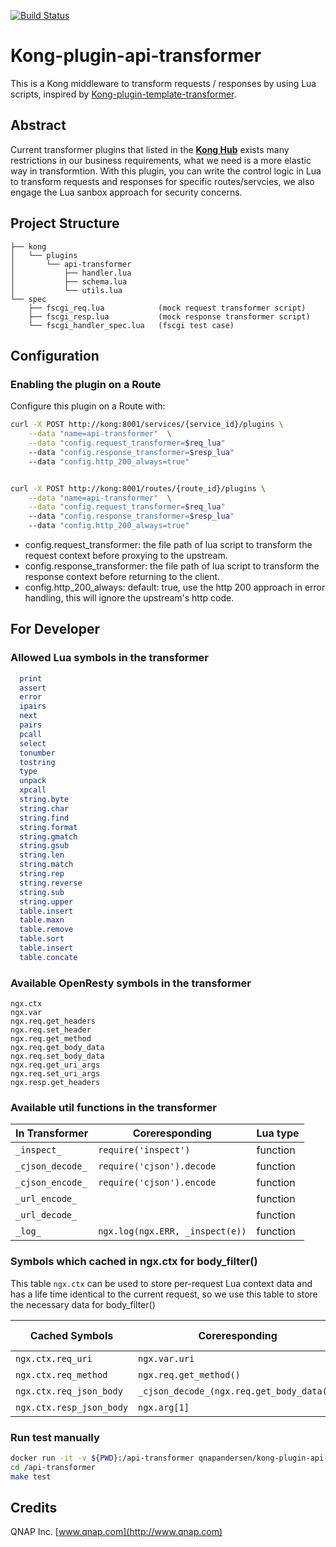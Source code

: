 [![Build Status](https://travis-ci.org/qnap-dev/kong-plugin-api-transformer.svg?branch=master)](https://travis-ci.org/qnap-dev/kong-plugin-api-transformer)

# Kong-plugin-api-transformer

This is a Kong middleware to transform requests / responses by using Lua scripts, inspired by [Kong-plugin-template-transformer](https://github.com/stone-payments/kong-plugin-template-transformer).

## Abstract

Current transformer plugins that listed in the **[Kong Hub](https://docs.konghq.com/hub/#transformations)** exists many restrictions in our business requirements, what we need is a more elastic way in transformtion. With this plugin, you can write the control logic in Lua to transform requests and responses for specific routes/servcies, we also engage the Lua sanbox approach for security concerns.

## Project Structure

```
├── kong
│   └── plugins
│       └── api-transformer
│           ├── handler.lua
│           ├── schema.lua
│           └── utils.lua
└── spec
    ├── fscgi_req.lua            (mock request transformer script)
    ├── fscgi_resp.lua           (mock response transformer script)
    └── fscgi_handler_spec.lua   (fscgi test case)
```


## Configuration

### Enabling the plugin on a Route

Configure this plugin on a Route with:

```bash
curl -X POST http://kong:8001/services/{service_id}/plugins \
    --data "name=api-transformer"  \
    --data "config.request_transformer=$req_lua"
    --data "config.response_transformer=$resp_lua"
    --data "config.http_200_always=true"


curl -X POST http://kong:8001/routes/{route_id}/plugins \
    --data "name=api-transformer"  \
    --data "config.request_transformer=$req_lua"
    --data "config.response_transformer=$resp_lua"
    --data "config.http_200_always=true"
```

- config.request_transformer: the file path of lua script to transform the request context before proxying to the upstream.
- config.response_transformer: the file path of lua script to transform the response context before returning to the client.
- config.http_200_always: default: true, use the http 200 approach in error handling, this will ignore the upstream's http code.

## For Developer

### Allowed Lua symbols in the transformer
```lua
  print
  assert
  error
  ipairs
  next
  pairs
  pcall
  select
  tonumber
  tostring
  type
  unpack
  xpcall
  string.byte
  string.char
  string.find
  string.format
  string.gmatch
  string.gsub
  string.len
  string.match
  string.rep
  string.reverse
  string.sub
  string.upper
  table.insert
  table.maxn
  table.remove
  table.sort
  table.insert
  table.concate
```

### Available OpenResty symbols in the transformer
```
ngx.ctx
ngx.var
ngx.req.get_headers
ngx.req.set_header
ngx.req.get_method
ngx.req.get_body_data
ngx.req.set_body_data
ngx.req.get_uri_args
ngx.req.set_uri_args
ngx.resp.get_headers
```

### Available util functions in the transformer
| In Transformer   | Coreresponding                  | Lua type |
|------------------|---------------------------------|----------|
| `_inspect_`      | `require('inspect')`            | function |
| `_cjson_decode_` | `require('cjson').decode`       | function |
| `_cjson_encode_` | `require('cjson').encode`       | function |
| `_url_encode_`   |                                 | function |
| `_url_decode_`   |                                 | function |
| `_log_`          | `ngx.log(ngx.ERR, _inspect(e))` | function |


### Symbols which cached in ngx.ctx for body_filter()
This table `ngx.ctx` can be used to store per-request Lua context data and has a life time identical to the current request, so we use this table to store the necessary data for body_filter()

| Cached Symbols           | Coreresponding                             | Lua type |
|--------------------------|--------------------------------------------|----------|
| `ngx.ctx.req_uri`        | `ngx.var.uri`                              | string   |
| `ngx.ctx.req_method`     | `ngx.req.get_method()`                     | string   |
| `ngx.ctx.req_json_body`  | `_cjson_decode_(ngx.req.get_body_data())`  | table    |
| `ngx.ctx.resp_json_body` | `ngx.arg[1]`                               | talbe    |


### Run test manually
```bash
docker run -it -v ${PWD}:/api-transformer qnapandersen/kong-plugin-api-transformer-dev:0.1.0 bash
cd /api-transformer
make test
```

## Credits

QNAP Inc. [www.qnap.com](http://www.qnap.com)